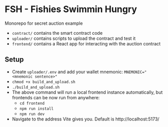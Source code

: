# FSH - Fishies Swimmin Hungry

Monorepo for secret auction example

- `contract/` contains the smart contract code
- `uploader/` contains scripts to upload the contract and test it
- `frontend/` contains a React app for interacting with the auction contract


## Setup
 - Create `uploader/.env` and add your wallet mnemonic: `MNEMONIC="<mnemonic sentence>"`
 - `chmod +x build_and_upload.sh`
 - `./build_and_upload.sh`
 - The above command will run a local frontend instance automatically, but frontends can be now run from anywhere:
   - `cd frontend`
   - `npm run install`
   - `npm run dev`
 - Navigate to the address Vite gives you. Default is http://localhost:5173/
